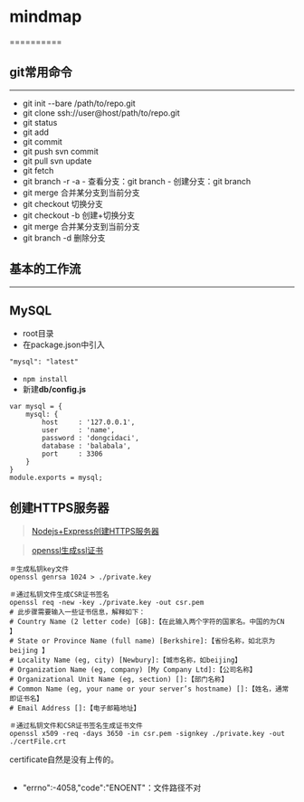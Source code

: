 # mindmap
==========
## git常用命令
----------------
 - git init --bare /path/to/repo.git 
 - git clone ssh://user\@host/path/to/repo.git 
 - git status 
 - git add 
 - git commit 
 - git push svn commit
 - git pull svn update
 - git fetch 
 - git branch -r -a -   查看分支：git branch -   创建分支：git branch 
 - git merge 合并某分支到当前分支 
 - git checkout 切换分支 
 - git checkout -b 创建+切换分支 
 - git merge 合并某分支到当前分支 
 - git branch -d 删除分支

## 基本的工作流
------------
## MySQL
- root目录
- 在package.json中引入
```
"mysql": "latest"
```
- `npm install`
- 新建**db/config.js**
```
var mysql = {
    mysql: {
        host     : '127.0.0.1',
        user     : 'name',
        password : 'dongcidaci',
        database : 'balabala',
        port     : 3306
    }
}
module.exports = mysql;

```

## 创建HTTPS服务器
>[Nodejs+Express创建HTTPS服务器](http://www.jianshu.com/p/853099ae2edd)

>[openssl生成ssl证书](https://my.oschina.net/mzzyk/blog/543013)

 ```
＃生成私钥key文件
openssl genrsa 1024 > ./private.key

＃通过私钥文件生成CSR证书签名
openssl req -new -key ./private.key -out csr.pem
# 此步骤需要输入一些证书信息，解释如下：
# Country Name (2 letter code) [GB]:【在此输入两个字符的国家名。中国的为CN 】
# State or Province Name (full name) [Berkshire]:【省份名称，如北京为beijing 】
# Locality Name (eg, city) [Newbury]:【城市名称，如beijing】
# Organization Name (eg, company) [My Company Ltd]:【公司名称】
# Organizational Unit Name (eg, section) []:【部门名称】
# Common Name (eg, your name or your server’s hostname) []:【姓名，通常即证书名】
# Email Address []:【电子邮箱地址】

＃通过私钥文件和CSR证书签名生成证书文件
openssl x509 -req -days 3650 -in csr.pem -signkey ./private.key -out ./certFile.crt
```

certificate自然是没有上传的。


## 
- "errno":-4058,"code":"ENOENT"：文件路径不对

